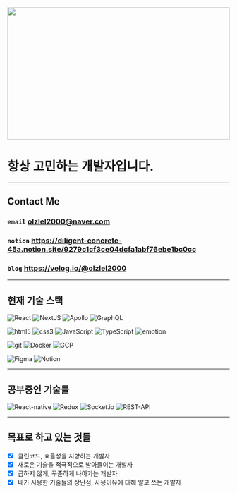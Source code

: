 <!--
**RumbleBi/RumbleBi** is a ✨ _special_ ✨ repository because its `README.md` (this file) appears on your GitHub profile.

Here are some ideas to get you started:

- 🔭 I’m currently working on ...
- 🌱 I’m currently learning ...
- 👯 I’m looking to collaborate on ...
- 🤔 I’m looking for help with ...
- 💬 Ask me about ...
- 📫 How to reach me: ...
- 😄 Pronouns: ...
- ⚡ Fun fact: ...
-->
<img src="https://visla.kr/wp/wp-content/uploads/2018/03/20180306_08.jpg" width="100%" height="300"/>

# 항상 고민하는 개발자입니다.

---

## Contact Me

### `email` olzlel2000@naver.com

### `notion` https://diligent-concrete-45a.notion.site/9279c1cf3ce04dcfa1abf76ebe1bc0cc

### `blog` https://velog.io/@olzlel2000

---

## 현재 기술 스택

<P>
    <img alt="React" src="https://img.shields.io/badge/React-45b8d8?style=flat-square&logo=react&logoColor=white" />
    <img alt="NextJS" src="https://img.shields.io/badge/NextJS-black?style=flat-square&logo=Next.js&logoColor=white">
    <img alt="Apollo"src="https://img.shields.io/badge/Apollo%20GraphQL-311C87?style=flat-square&logo=apollo-graphql&logoColor=white" />
    <img alt="GraphQL"src="https://img.shields.io/badge/GraphQL-E10098?style=flat-square&logo=graphql&logoColor=white" />
</P>
<p>
    <img alt="html5" src="https://img.shields.io/badge/HTML5-E34F26?style=flat-square&logo=html5&logoColor=white" />
    <img alt="css3" src="https://img.shields.io/badge/CSS3-1572B6?style=flat-square&logo=CSS3&logoColor=white" />
    <img alt="JavaScript"src="https://img.shields.io/badge/JavaScript-F7DF1E?style=flat-square&logo=JavaScript&logoColor=white" />
    <img alt="TypeScript"src="https://img.shields.io/badge/TypeScript-007ACC?style=flat-square&logo=typescript&logoColor=white" />
    <img alt="emotion" src="https://img.shields.io/badge/emotion-DB7093?style=flat-square&logo=styled-components&logoColor=white "/>
</p>
<p>
    <img alt="git" src="https://img.shields.io/badge/Git-F05032?style=flat-square&logo=git&logoColor=white" />
    <img alt="Docker" src="https://img.shields.io/badge/Docker-46a2f1?style=flat-square&logo=docker&logoColor=white" />
    <img alt="GCP" src="https://img.shields.io/badge/GCP-4285F4?style=flat-square&logo=GoogleCloud&logoColor=white" />
</P>
<p>
    <img alt="Figma" src="https://img.shields.io/badge/Figma-F24E1E?style=flat-square&logo=Figma&logoColor=white" />
    <img alt="Notion" src="https://img.shields.io/badge/Notion-000000?style=flat-square&logo=Notion&logoColor=white" />
</p>

---

## 공부중인 기술들

<p>
    <img alt="React-native" src="https://img.shields.io/badge/React--native-45b8d8?style=flat-square&logo=react&logoColor=white" />
    <img alt="Redux"src="https://img.shields.io/badge/Redux-764ABC?style=flat-square&logo=Redux&logoColor=white" />
    <img alt="Socket.io" src="https://img.shields.io/badge/Socket.io-f2f2f2?style=flat-square&logo=Socket.io&logoColor=black" />
    <img alt="REST-API" src="https://img.shields.io/badge/REST--API-f2f2f2?style=flat-square&logoColor=black" />
</p>

---

## 목표로 하고 있는 것들

- [x] 클린코드, 효율성을 지향하는 개발자
- [x] 새로운 기술을 적극적으로 받아들이는 개발자
- [x] 급하지 않게, 꾸준하게 나아가는 개발자
- [x] 내가 사용한 기술들의 장단점, 사용이유에 대해 알고 쓰는 개발자

<!-- Table

| Header | Description |
| :----: | :---------: |
| Cell1  |    Cell2    |
| Cell3  |    Cell4    |
| Cell5  |    Cell6    |

-->

